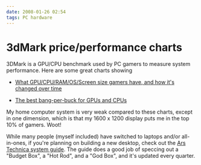 ```yaml
---
date: 2008-01-26 02:54
tags: PC hardware
---
```


# 3dMark price/performance charts

3DMark is a GPU/CPU benchmark used by PC gamers to measure system performance.
Here are some great charts showing

* [What GPU/CPU/RAM/OS/Screen size gamers have, and how it's changed over time](http://www.yougamers.com/hardware/stats/3dmark06/alltime/)

* [The best bang-per-buck for GPUs and CPUs](http://www.yougamers.com/hardware/stats/3dmark06/priceandperformance/)

My home computer system is very weak compared to these charts, except in one
dimension, which is that my 1600 x 1200 display puts me in the top 10% of
gamers. Woot!

While many people (myself included) have switched to laptops
and/or all-in-ones, if you're planning on building a new desktop, check out
the [Ars Technica system guide](http://arstechnica.com/guides/buyer/guide-200801.ars). The guide
does a good job of speccing out a "Budget Box", a "Hot Rod", and a "God Box",
and it's updated every quarter.
